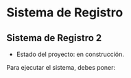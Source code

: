 <h1> Sistema de Registro </h1>
<h2>Sistema de Registro 2</h2>

- Estado del proyecto: en construcción.

Para ejecutar el sistema, debes poner:
